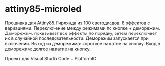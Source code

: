 # attiny85-microled

Прошивка для Attiny85.
Гирлянда из 100 светодиодов. 8 эффектов с вариациями. Переключение между режимами по кнопке + деморежим.
Деморежим: показывает все эффекты по порядку, затем переключает их в случайной последовательности.
Деморежим запускается при включении.
Выход из деморежима: короткое нажатие на кнопку.
Вход в деморежим: долгое нажатие на кнопку.

Проект для Visual Studio Code + PlatformIO
